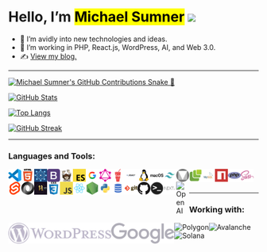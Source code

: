 # Hello, I’m <mark>Michael Sumner</mark> <img width="30px" src="https://camo.githubusercontent.com/e8e7b06ecf583bc040eb60e44eb5b8e0ecc5421320a92929ce21522dbc34c891/68747470733a2f2f6d656469612e67697068792e636f6d2f6d656469612f6876524a434c467a6361737252346961377a2f67697068792e676966">

- 🔭 I’m avidly into new technologies and ideas.
- 🌱 I’m working in PHP, React.js, WordPress, AI, and Web 3.0.
- ✍ [View my blog.][blog]

---

[<picture>
  <source media="(prefers-color-scheme: dark)" srcset="github-snake-dark.svg" />
  <source media="(prefers-color-scheme: light)" srcset="github-snake.svg" />
  <img alt="Michael Sumner's GitHub Contributions Snake 🍎" title="Michael Sumner's GitHub Contributions Snake 🍎" src="github-snake.svg" />
</picture>][linkedin]

[![GitHub Stats](https://github-profile-trophy.vercel.app/?username=michael-sumner)][github]

[![Top Langs](https://github-readme-stats.vercel.app/api/top-langs/?username=michael-sumner&layout=compact)][github]

[![GitHub Streak](http://github-readme-streak-stats.herokuapp.com?user=michael-sumner&date_format=M%20j%5B%2C%20Y%5D&cache=2b39febd-adc3-43fb-955d-5d6cb321c64f)][github]

---

### Languages and Tools:

[<img align="left" alt="Visual Studio Code" width="26px" src="https://raw.githubusercontent.com/github/explore/80688e429a7d4ef2fca1e82350fe8e3517d3494d/topics/visual-studio-code/visual-studio-code.png" />][linkedin]
[<img align="left" alt="HTML5" width="26px" src="https://raw.githubusercontent.com/github/explore/80688e429a7d4ef2fca1e82350fe8e3517d3494d/topics/html/html.png" />][linkedin]
[<img align="left" alt="Blockchain" width="26px" src="https://raw.githubusercontent.com/github/explore/main/topics/blockchain/blockchain.png" />][linkedin]
[<img align="left" alt="Bootstrap CSS" width="26px" src="https://raw.githubusercontent.com/github/explore/main/topics/bootstrap/bootstrap.png" />][linkedin]
[<img align="left" alt="Composer" width="26px" src="https://raw.githubusercontent.com/github/explore/main/topics/composer/composer.png" />][linkedin]
[<img align="left" alt="ES6" width="26px" src="https://raw.githubusercontent.com/github/explore/e4270e345b968ae626310bc86e339a2ae80c6ae4/topics/ecmascript/ecmascript.png" />][linkedin]
[<img align="left" alt="Anything Google" width="26px" src="https://github.com/github/explore/blob/main/topics/google/google.png?raw=true" />][linkedin]
[<img align="left" alt="GraphQL" width="26px" src="https://github.com/github/explore/blob/main/topics/graphql/graphql.png?raw=true" />][linkedin]
[<img align="left" alt="Gulp.js" width="26px" src="https://github.com/github/explore/blob/main/topics/gulp/gulp.png?raw=true" />][linkedin]
[<img align="left" alt="jQuery" width="26px" src="https://github.com/github/explore/blob/main/topics/jquery/jquery.png?raw=true" />][linkedin]
[<img align="left" alt="Linux" width="26px" src="https://github.com/github/explore/blob/main/topics/linux/linux.png?raw=true" />][linkedin]
[<img align="left" alt="Mac OS" width="26px" src="https://github.com/github/explore/blob/main/topics/macos/macos.png?raw=true" />][linkedin]
[<img align="left" alt="Tailwind" width="26px" src="https://github.com/github/explore/blob/main/topics/tailwind/tailwind.png?raw=true" />][linkedin]
[<img align="left" alt="Material Design" width="26px" src="https://github.com/github/explore/blob/main/topics/material-design/material-design.png?raw=true" />][linkedin]
[<img align="left" alt="Microformats" width="26px" src="https://github.com/github/explore/blob/main/topics/microformats/microformats.png?raw=true" />][linkedin]
[<img align="left" alt="MySQL" width="26px" src="https://github.com/github/explore/blob/main/topics/mysql/mysql.png?raw=true" />][linkedin]
[<img align="left" alt="NPM" width="26px" src="https://github.com/github/explore/blob/main/topics/npm/npm.png?raw=true" />][linkedin]
[<img align="left" alt="PHP" width="26px" src="https://github.com/github/explore/blob/main/topics/php/php.png?raw=true" />][linkedin]
[<img align="left" alt="Sass" width="26px" src="https://github.com/github/explore/blob/main/topics/sass/sass.png?raw=true" />][linkedin]
[<img align="left" alt="Svelt" width="26px" src="https://github.com/github/explore/blob/main/topics/svelte/svelte.png?raw=true" />][linkedin]
[<img align="left" alt="JSON" width="26px" src="https://github.com/github/explore/blob/main/topics/json/json.png?raw=true" />][linkedin]
[<img align="left" alt="Hacktoberfest" width="26px" src="https://github.com/github/explore/blob/main/topics/hacktoberfest/hacktoberfest.png?raw=true" />][linkedin]
[<img align="left" alt="CSS3" width="26px" src="https://raw.githubusercontent.com/github/explore/80688e429a7d4ef2fca1e82350fe8e3517d3494d/topics/css/css.png" />][linkedin]
[<img align="left" alt="JavaScript" width="26px" src="https://raw.githubusercontent.com/github/explore/80688e429a7d4ef2fca1e82350fe8e3517d3494d/topics/javascript/javascript.png" />][linkedin]
[<img align="left" alt="React" width="26px" src="https://raw.githubusercontent.com/github/explore/80688e429a7d4ef2fca1e82350fe8e3517d3494d/topics/react/react.png" />][linkedin]
[<img align="left" alt="Node.js" width="26px" src="https://raw.githubusercontent.com/github/explore/80688e429a7d4ef2fca1e82350fe8e3517d3494d/topics/nodejs/nodejs.png" />][linkedin]
[<img align="left" alt="python" width="26px" src="https://raw.githubusercontent.com/github/explore/80688e429a7d4ef2fca1e82350fe8e3517d3494d/topics/python/python.png" />][linkedin]
[<img align="left" alt="SQL" width="26px" src="https://raw.githubusercontent.com/github/explore/80688e429a7d4ef2fca1e82350fe8e3517d3494d/topics/sql/sql.png" />][linkedin]
[<img align="left" alt="Git" width="26px" src="https://raw.githubusercontent.com/github/explore/80688e429a7d4ef2fca1e82350fe8e3517d3494d/topics/git/git.png" />][linkedin]
[<img align="left" alt="GitHub" width="26px" src="https://raw.githubusercontent.com/github/explore/78df643247d429f6cc873026c0622819ad797942/topics/github/github.png" />][linkedin]
[<img align="left" alt="Terminal" width="26px" src="https://raw.githubusercontent.com/github/explore/80688e429a7d4ef2fca1e82350fe8e3517d3494d/topics/terminal/terminal.png" />][linkedin]
[<img align="left" alt="Next.js" width="26px" src="https://raw.githubusercontent.com/github/explore/28b02bbc9ad9f7a503c43775aebeb515dc2da5fc/topics/nextjs/nextjs.png" />][linkedin]
[<img align="left" alt="OpenAI" width="26px" src="https://avatars.githubusercontent.com/u/14957082?s=200&v=4" />][linkedin]

<br />
<br />

[website]: https://www.sumner.co.uk/
[blog]: https://blog.sumner.co.uk/
[twitter]: https://twitter.com/MichaelBSumner
[linkedin]: https://www.linkedin.com/in/michael-bryan-sumner/
[github]: https://github.com/michael-sumner/

---

### Working with: 
[<img align="left" alt="WordPress" src="./wordpress.svg" height="42" />][linkedin]
[<img align="left" alt="Google Marketing Platform" src="./google.svg" height="42" />][linkedin]
[<img align="left" alt="Polygon" src="https://static.wixstatic.com/media/ded033_9d232de1d22841efbd951ef44c985605~mv2.jpg/v1/fill/w_164,h_42,al_c,q_80,usm_0.66_1.00_0.01/polygon.webp" />][linkedin]
[<img align="left" alt="Avalanche" src="https://static.wixstatic.com/media/ded033_3cc58f222bd94b49b9457dcc4bcddfd6~mv2.jpg/v1/fill/w_150,h_42,al_c,q_80,usm_0.66_1.00_0.01/avalanche.webp" />][linkedin]
[<img align="left" alt="Solana" src="https://static.wixstatic.com/media/ded033_bfecfd23ad9147088555fc6a412ce8a7~mv2.png/v1/fill/w_155,h_42,al_c,q_85,usm_0.66_1.00_0.01/solana.webp" />][linkedin]
